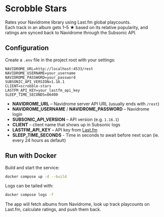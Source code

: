 # Scrobble Stars

Rates your Navidrome library using Last.fm global playcounts.  
Each track in an album gets 1–5 ★ based on its relative popularity, and ratings are synced back to Navidrome through the Subsonic API.  

## Configuration

Create a `.env` file in the project root with your settings:

```env
NAVIDROME_URL=http://localhost:4533/rest
NAVIDROME_USERNAME=your_username
NAVIDROME_PASSWORD=your_password
SUBSONIC_API_VERSION=1.16.1
CLIENT=scrobble-stars
LASTFM_API_KEY=your_lastfm_api_key
SLEEP_TIME_SECONDS=86400
```

- **NAVIDROME_URL** – Navidrome server API URL (usually ends with `/rest`)  
- **NAVIDROME_USERNAME** / **NAVIDROME_PASSWORD** – Navidrome login  
- **SUBSONIC_API_VERSION** – API version (e.g. `1.16.1`)  
- **CLIENT** – client name that shows up in Subsonic logs  
- **LASTFM_API_KEY** – API key from [Last.fm](https://www.last.fm/api/account/create)  
- **SLEEP_TIME_SECONDS** - Time in seconds to await before next scan (ie. every 24 hours as default)

## Run with Docker

Build and start the service:

```bash
docker compose up -d --build
```

Logs can be tailed with:

```bash
docker compose logs -f
```

The app will fetch albums from Navidrome, look up track playcounts on Last.fm, calculate ratings, and push them back.  
